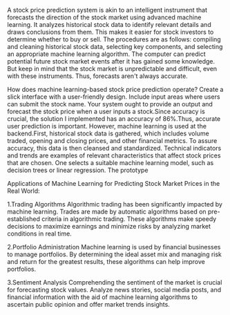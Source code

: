 A stock price prediction system is akin to an intelligent instrument that forecasts the direction of the stock market using advanced machine learning.
It analyzes historical stock data to identify relevant details and draws conclusions from them. This makes it easier for stock investors to determine whether to buy or sell.
The procedures are as follows: compiling and cleaning historical stock data, selecting key components, and selecting an appropriate machine learning algorithm. 
The computer can predict potential future stock market events after it has gained some knowledge. But keep in mind that the stock market is unpredictable and difficult, even with these instruments. 
Thus, forecasts aren't always accurate.


How does machine learning-based stock price prediction operate?
Create a slick interface with a user-friendly design. Include input areas where users can submit the stock name.
Your system ought to provide an output and forecast the stock price when a user inputs a stock.Since accuracy is crucial, the solution I implemented has an accuracy of 86%.Thus, accurate user prediction is important.
However, machine learning is used at the backend.First, historical stock data is gathered, which includes volume traded, opening and closing prices, and other financial metrics.
To assure accuracy, this data is then cleansed and standardized. Technical indicators and trends are examples of relevant characteristics that affect stock prices that are chosen.
One selects a suitable machine learning model, such as decision trees or linear regression. The prototype

Applications of Machine Learning for Predicting Stock Market Prices in the Real World:


1.Trading Algorithms
Algorithmic trading has been significantly impacted by machine learning. Trades are made by automatic algorithms based on pre-established criteria in algorithmic trading. These algorithms make speedy decisions to maximize earnings and minimize risks by analyzing market conditions in real time.

2.Portfolio Administration
Machine learning is used by financial businesses to manage portfolios. By determining the ideal asset mix and managing risk and return for the greatest results, these algorithms can help improve portfolios.

3.Sentiment Analysis
Comprehending the sentiment of the market is crucial for forecasting stock values. Analyze news stories, social media posts, and financial information with the aid of machine learning algorithms to ascertain public opinion and offer market trends insights.
